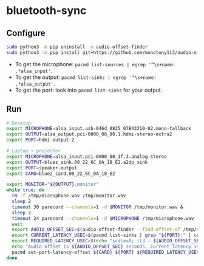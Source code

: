 # bluetooth-sync

## Configure
```bash
sudo python3 -m pip uninstall -y audio-offset-finder
sudo python3 -m pip install git+https://github.com/monotony113/audio-offset-finder.git
```

* To get the microphone: `pacmd list-sources | egrep '^\s+name: .*alsa_input'`.
* To get the output: `pacmd list-sinks | egrep '^\s+name: .*alsa_output'`.
* To get the port: look into `pacmd list-sinks` for your output.

## Run

```bash
# Desktop
export MICROPHONE=alsa_input.usb-046d_0825_07B43310-02.mono-fallback
export OUTPUT=alsa_output.pci-0000_08_00.1.hdmi-stereo-extra2
export PORT=hdmi-output-2

# Laptop + projector
export MICROPHONE=alsa_input.pci-0000_00_1f.3.analog-stereo
export OUTPUT=bluez_sink.00_22_6C_0A_18_E2.a2dp_sink
export PORT=speaker-output
export CARD=bluez_card.00_22_6C_0A_18_E2

export MONITOR="${OUTPUT}.monitor"
while true; do
  rm -f /tmp/microphone.wav /tmp/monitor.wav
  sleep 2
  timeout 30 parecord --channels=1 -d $MONITOR /tmp/monitor.wav &
  sleep 3
  timeout 24 parecord --channels=1 -d $MICROPHONE /tmp/microphone.wav
  wait
  export AUDIO_OFFSET_SEC=$(audio-offset-finder --find-offset-of /tmp/microphone.wav --within /tmp/monitor.wav | head -n1 | cut -d ' ' -f2)
  export CURRENT_LATENCY_USEC=$(pacmd list-sinks | grep "${PORT}:" | cut -d '(' -f2 | cut -d ' ' -f5)
  export REQUIRED_LATENCY_USEC=$(echo "scale=0; ((3 - ${AUDIO_OFFSET_SEC}) * 1000000) / 1" | bc)
  echo "Audio offset is ${AUDIO_OFFSET_SEC} seconds. Current latency is ${CURRENT_LATENCY_USEC}. Required latency is ${REQUIRED_LATENCY_USEC}."
  pacmd set-port-latency-offset ${CARD} ${PORT} ${REQUIRED_LATENCY_USEC}  
done
```
